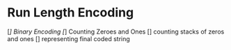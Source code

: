 # Run Length Encoding
[*] Binary Encoding
[*] Counting Zeroes and Ones
[] counting stacks of zeros and ones
[] representing final coded string